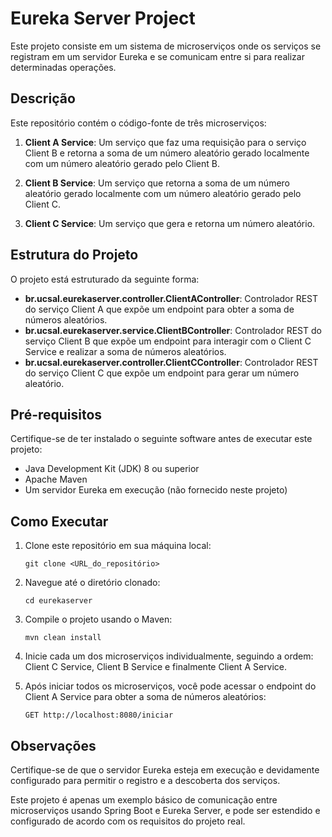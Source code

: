 # Eureka Server Project

Este projeto consiste em um sistema de microserviços onde os serviços se registram em um servidor Eureka e se comunicam entre si para realizar determinadas operações.

## Descrição

Este repositório contém o código-fonte de três microserviços:

1. **Client A Service**: Um serviço que faz uma requisição para o serviço Client B e retorna a soma de um número aleatório gerado localmente com um número aleatório gerado pelo Client B.

2. **Client B Service**: Um serviço que retorna a soma de um número aleatório gerado localmente com um número aleatório gerado pelo Client C.

3. **Client C Service**: Um serviço que gera e retorna um número aleatório.

## Estrutura do Projeto

O projeto está estruturado da seguinte forma:

- **br.ucsal.eurekaserver.controller.ClientAController**: Controlador REST do serviço Client A que expõe um endpoint para obter a soma de números aleatórios.
- **br.ucsal.eurekaserver.service.ClientBController**: Controlador REST do serviço Client B que expõe um endpoint para interagir com o Client C Service e realizar a soma de números aleatórios.
- **br.ucsal.eurekaserver.controller.ClientCController**: Controlador REST do serviço Client C que expõe um endpoint para gerar um número aleatório.

## Pré-requisitos

Certifique-se de ter instalado o seguinte software antes de executar este projeto:

- Java Development Kit (JDK) 8 ou superior
- Apache Maven
- Um servidor Eureka em execução (não fornecido neste projeto)

## Como Executar

1. Clone este repositório em sua máquina local:

   ```
   git clone <URL_do_repositório>
   ```

2. Navegue até o diretório clonado:

   ```
   cd eurekaserver
   ```

3. Compile o projeto usando o Maven:

   ```
   mvn clean install
   ```

4. Inicie cada um dos microserviços individualmente, seguindo a ordem: Client C Service, Client B Service e finalmente Client A Service.

5. Após iniciar todos os microserviços, você pode acessar o endpoint do Client A Service para obter a soma de números aleatórios:

   ```
   GET http://localhost:8080/iniciar
   ```

## Observações

Certifique-se de que o servidor Eureka esteja em execução e devidamente configurado para permitir o registro e a descoberta dos serviços.

Este projeto é apenas um exemplo básico de comunicação entre microserviços usando Spring Boot e Eureka Server, e pode ser estendido e configurado de acordo com os requisitos do projeto real.
